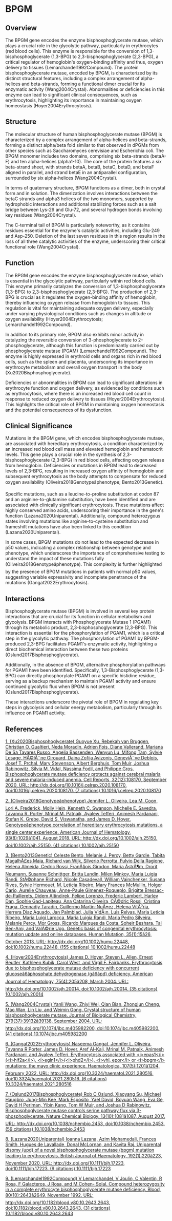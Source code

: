 # BPGM

## Overview
The BPGM gene encodes the enzyme bisphosphoglycerate mutase, which plays a crucial role in the glycolytic pathway, particularly in erythrocytes (red blood cells). This enzyme is responsible for the conversion of 1,3-bisphosphoglycerate (1,3-BPG) to 2,3-bisphosphoglycerate (2,3-BPG), a critical regulator of hemoglobin's oxygen-binding affinity and thus, oxygen delivery to tissues (Lemarchandel1992Compound). The protein bisphosphoglycerate mutase, encoded by BPGM, is characterized by its distinct structural features, including a complex arrangement of alpha-helices and beta-strands, forming a functional dimer crucial for its enzymatic activity (Wang2004Crystal). Abnormalities or deficiencies in this enzyme can lead to significant clinical consequences, such as erythrocytosis, highlighting its importance in maintaining oxygen homeostasis (Hoyer2004Erythrocytosis).

## Structure
The molecular structure of human bisphosphoglycerate mutase (BPGM) is characterized by a complex arrangement of alpha-helices and beta-strands, forming a distinct alpha/beta fold similar to that observed in dPGMs from other species such as Saccharomyces cerevisiae and Escherichia coli. The BPGM monomer includes two domains, comprising six beta-strands (betaA-F) and ten alpha-helices (alpha1-10). The core of the protein features a six beta-strand sheet, with strands betaA, betaB, betaC, betaD, and betaF aligned in parallel, and strand betaE in an antiparallel configuration, surrounded by six alpha-helices (Wang2004Crystal).

In terms of quaternary structure, BPGM functions as a dimer, both in crystal form and in solution. The dimerization involves interactions between the betaC strands and alpha3 helices of the two monomers, supported by hydrophobic interactions and additional stabilizing forces such as a salt bridge between Lys-29 and Glu-72, and several hydrogen bonds involving key residues (Wang2004Crystal).

The C-terminal tail of BPGM is particularly noteworthy, as it contains residues essential for the enzyme's catalytic activities, including Glu-249 and Asp-250. Deletion of the last seven residues in this region results in the loss of all three catalytic activities of the enzyme, underscoring their critical functional role (Wang2004Crystal).

## Function
The BPGM gene encodes the enzyme bisphosphoglycerate mutase, which is essential in the glycolytic pathway, particularly within red blood cells. This enzyme primarily catalyzes the conversion of 1,3-bisphosphoglycerate (1,3-BPG) to 2,3-bisphosphoglycerate (2,3-BPG). The production of 2,3-BPG is crucial as it regulates the oxygen-binding affinity of hemoglobin, thereby influencing oxygen release from hemoglobin to tissues. This regulation is vital for maintaining adequate oxygen delivery, especially under varying physiological conditions such as changes in altitude or oxygen availability (Hoyer2004Erythrocytosis; Lemarchandel1992Compound).

In addition to its primary role, BPGM also exhibits minor activity in catalyzing the reversible conversion of 3-phosphoglycerate to 2-phosphoglycerate, although this function is predominantly carried out by phosphoglycerate mutase (PGAM) (Lemarchandel1992Compound). The enzyme is highly expressed in erythroid cells and organs rich in red blood cells, such as the spleen and placenta, underscoring its importance in erythrocyte metabolism and overall oxygen transport in the body (Xu2020Bisphosphoglycerate).

Deficiencies or abnormalities in BPGM can lead to significant alterations in erythrocyte function and oxygen delivery, as evidenced by conditions such as erythrocytosis, where there is an increased red blood cell count in response to reduced oxygen delivery to tissues (Hoyer2004Erythrocytosis). This highlights the critical role of BPGM in maintaining oxygen homeostasis and the potential consequences of its dysfunction.

## Clinical Significance
Mutations in the BPGM gene, which encodes bisphosphoglycerate mutase, are associated with hereditary erythrocytosis, a condition characterized by an increased red blood cell mass and elevated hemoglobin and hematocrit levels. This gene plays a crucial role in the synthesis of 2,3-bisphosphoglycerate (2,3-BPG) in red blood cells, affecting oxygen release from hemoglobin. Deficiencies or mutations in BPGM lead to decreased levels of 2,3-BPG, resulting in increased oxygen affinity of hemoglobin and subsequent erythrocytosis as the body attempts to compensate for reduced oxygen availability (Oliveira2018Genotypeâphenotype; Bento2013Genetic).

Specific mutations, such as a leucine-to-proline substitution at codon 87 and an arginine-to-glutamine substitution, have been identified and are associated with clinically significant erythrocytosis. These mutations affect highly conserved amino acids, underscoring their importance in the gene's function (Lazana2020Uniparental). Additionally, compound heterozygous states involving mutations like arginine-to-cysteine substitution and frameshift mutations have also been linked to this condition (Lazana2020Uniparental).

In some cases, BPGM mutations do not lead to the expected decrease in p50 values, indicating a complex relationship between genotype and phenotype, which underscores the importance of comprehensive testing to understand the impact of these mutations fully (Oliveira2018Genotypeâphenotype). This complexity is further highlighted by the presence of BPGM mutations in patients with normal p50 values, suggesting variable expressivity and incomplete penetrance of the mutations (Gangat2022Erythrocytosis).

## Interactions
Bisphosphoglycerate mutase (BPGM) is involved in several key protein interactions that are crucial for its function in cellular metabolism and glycolysis. BPGM interacts with Phosphoglycerate Mutase 1 (PGAM1) through its metabolic product, 2,3-bisphosphoglycerate (2,3-BPG). This interaction is essential for the phosphorylation of PGAM1, which is a critical step in the glycolytic pathway. The phosphorylation of PGAM1 by BPGM-produced 2,3-BPG facilitates PGAM1's enzymatic activity, highlighting a direct biochemical interaction between these two proteins (Oslund2017Bisphosphoglycerate).

Additionally, in the absence of BPGM, alternative phosphorylation pathways for PGAM1 have been identified. Specifically, 1,3-Bisphosphoglycerate (1,3-BPG) can directly phosphorylate PGAM1 on a specific histidine residue, serving as a backup mechanism to maintain PGAM1 activity and ensure continued glycolytic flux when BPGM is not present (Oslund2017Bisphosphoglycerate).

These interactions underscore the pivotal role of BPGM in regulating key steps in glycolysis and cellular energy metabolism, particularly through its influence on PGAM1 activity.


## References


[1. (Xu2020Bisphosphoglycerate) Guoyue Xu, Rebekah van Bruggen, Christian O. Gualtieri, Neda Moradin, Adrien Fois, Diane Vallerand, Mariana De Sa Tavares Russo, Angelia Bassenden, Wenyun Lu, Mifong Tam, Sylvie Lesage, HÃ©lÃ¨ne Girouard, Daina Zofija Avizonis, GeneviÃ¨ve Deblois, Josef T. Prchal, Mary Stevenson, Albert Berghuis, Tom Muir, Joshua Rabinowitz, Silvia M. Vidal, Nassima Fodil, and Philippe Gros. Bisphosphoglycerate mutase deficiency protects against cerebral malaria and severe malaria-induced anemia. Cell Reports, 32(12):108170, September 2020. URL: http://dx.doi.org/10.1016/j.celrep.2020.108170, doi:10.1016/j.celrep.2020.108170. (7 citations) 10.1016/j.celrep.2020.108170](https://doi.org/10.1016/j.celrep.2020.108170)

[2. (Oliveira2018Genotypeâphenotype) Jennifer L. Oliveira, Lea M. Coon, Lori A. Frederick, Molly Hein, Kenneth C. Swanson, Michelle E. Savedra, Tavanna R. Porter, Mrinal M. Patnaik, Ayalew Tefferi, Animesh Pardanani, Stefan K. Grebe, David S. Viswanatha, and James D. Hoyer. Genotypeâphenotype correlation of hereditary erythrocytosis mutations, a single center experience. American Journal of Hematology, 93(8):1029â1041, August 2018. URL: http://dx.doi.org/10.1002/ajh.25150, doi:10.1002/ajh.25150. (41 citations) 10.1002/ajh.25150](https://doi.org/10.1002/ajh.25150)

[3. (Bento2013Genetic) Celeste Bento, Melanie J. Percy, Betty Gardie, Tabita MagalhÃ£es Maia, Richard van Wijk, Silverio Perrotta, Fulvio Della Ragione, Helena Almeida, Cedric Rossi, FranÃ§ois Girodon, Maria ÃstrÃ¶m, Drorit Neumann, Susanne Schnittger, Britta Landin, Milen Minkov, Maria Luigia Randi, StÃ©phane Richard, Nicole Casadevall, William Vainchenker, Susana Rives, Sylvie Hermouet, M. Leticia Ribeiro, Mary Frances McMullin, Holger Cario, Aurelie Chauveau, Anne-Paule Gimenez-Roqueplo, Brigitte Bressac-de-Paillerets, Didem Altindirek, Felipe Lorenzo, Frederic Lambert, Harlev Dan, Sophie Gad-Lapiteau, Ana Catarina Oliveira, CÃ©dric Rossi, Cristina Fraga, Gennadiy Taradin, Guillermo Martin-NuÃ±ez, Helena VitÃ³ria, Herrera Diaz Aguado, Jan Palmblad, Julia VidÃ¡n, Luis Relvas, Maria Leticia Ribeiro, Maria Luigi Larocca, Maria Luigia Randi, Maria Pedro Silveira, Melanie Percy, Mor Gross, Ricardo Marques da Costa, Soheir Beshara, Tal Ben-Ami, and ValÃ©rie Ugo. Genetic basis of congenital erythrocytosis: mutation update and online databases. Human Mutation, 35(1):15â26, October 2013. URL: http://dx.doi.org/10.1002/humu.22448, doi:10.1002/humu.22448. (155 citations) 10.1002/humu.22448](https://doi.org/10.1002/humu.22448)

[4. (Hoyer2004Erythrocytosis) James D. Hoyer, Steven L. Allen, Ernest Beutler, Kathleen Kubik, Carol West, and Virgil F. Fairbanks. Erythrocytosis due to bisphosphoglycerate mutase deficiency with concurrent glucoseâ6âphosphate dehydrogenase (gâ6âpd) deficiency. American Journal of Hematology, 75(4):205â208, March 2004. URL: http://dx.doi.org/10.1002/ajh.20014, doi:10.1002/ajh.20014. (35 citations) 10.1002/ajh.20014](https://doi.org/10.1002/ajh.20014)

[5. (Wang2004Crystal) Yanli Wang, Zhiyi Wei, Qian Bian, Zhongjun Cheng, Mao Wan, Lin Liu, and Weimin Gong. Crystal structure of human bisphosphoglycerate mutase. Journal of Biological Chemistry, 279(37):39132â39138, September 2004. URL: http://dx.doi.org/10.1074/jbc.m405982200, doi:10.1074/jbc.m405982200. (41 citations) 10.1074/jbc.m405982200](https://doi.org/10.1074/jbc.m405982200)

[6. (Gangat2022Erythrocytosis) Naseema Gangat, Jennifer L. Oliveira, Tavanna R Porter, James D. Hoyer, Aref Al-Kali, Mrinal M. Patnaik, Animesh Pardanani, and Ayalew Tefferi. Erythrocytosis associated with &lt;i&gt;epas1&lt;/i&gt;(&lt;i&gt;hif2a&lt;/i&gt;), &lt;i&gt;egln1&lt;/i&gt;(&lt;i&gt;phd2&lt;/i&gt;), &lt;i&gt;vhl, epor&lt;/i&gt; or &lt;i&gt;bpgm&lt;/i&gt; mutations: the mayo clinic experience. Haematologica, 107(5):1201â1204, February 2022. URL: http://dx.doi.org/10.3324/haematol.2021.280516, doi:10.3324/haematol.2021.280516. (6 citations) 10.3324/haematol.2021.280516](https://doi.org/10.3324/haematol.2021.280516)

[7. (Oslund2017Bisphosphoglycerate) Rob C Oslund, Xiaoyang Su, Michael Haugbro, Jung-Min Kee, Mark Esposito, Yael David, Boyuan Wang, Eva Ge, David H Perlman, Yibin Kang, Tom W Muir, and Joshua D Rabinowitz. Bisphosphoglycerate mutase controls serine pathway flux via 3-phosphoglycerate. Nature Chemical Biology, 13(10):1081â1087, August 2017. URL: http://dx.doi.org/10.1038/nchembio.2453, doi:10.1038/nchembio.2453. (59 citations) 10.1038/nchembio.2453](https://doi.org/10.1038/nchembio.2453)

[8. (Lazana2020Uniparental) Ioanna Lazana, Azim Mohamedali, Frances Smith, Hugues de Lavallade, Donal McLornan, and Kavita Raj. Uniparental disomy (upd) of a novel bisphosphoglycerate mutase (bpgm) mutation leading to erythrocytosis. British Journal of Haematology, 192(1):220â223, November 2020. URL: http://dx.doi.org/10.1111/bjh.17223, doi:10.1111/bjh.17223. (9 citations) 10.1111/bjh.17223](https://doi.org/10.1111/bjh.17223)

[9. (Lemarchandel1992Compound) V Lemarchandel, V Joulin, C Valentin, R Rosa, F Galacteros, J Rosa, and M Cohen- Solal. Compound heterozygosity in a complete erythrocyte bisphosphoglycerate mutase deficiency. Blood, 80(10):2643â2649, November 1992. URL: http://dx.doi.org/10.1182/blood.v80.10.2643.2643, doi:10.1182/blood.v80.10.2643.2643. (31 citations) 10.1182/blood.v80.10.2643.2643](https://doi.org/10.1182/blood.v80.10.2643.2643)